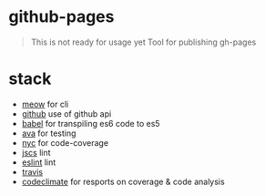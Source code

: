# github-pages
> This is not ready for usage yet
Tool for publishing gh-pages

# stack

* [meow](https://www.npmjs.com/package/meow) for cli
* [github](https://www.npmjs.com/package/github) use of github api
* [babel](babeljs.io) for transpiling es6 code to es5
* [ava](https://www.npmjs.com/package/ava) for testing
* [nyc](https://www.npmjs.com/package/nyc) for code-coverage
* [jscs](https://www.npmjs.com/package/jscs) lint
* [eslint](https://www.npmjs.com/package/eslint) lint
* [travis](https://travis-ci.org)
* [codeclimate](codeclimate.com) for resports on coverage & code analysis
